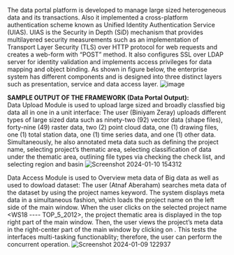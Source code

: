 The data portal platform is developed to manage large sized heterogeneous data and its transactions. Also it implemented a cross-platform authentication scheme known as Unified Identity Authentication Service (UIAS). UIAS is the Security in Depth (SiD) mechanism that provides multilayered security measurements such as an implementation of Transport Layer Security (TLS) over HTTP protocol for web requests and creates a web-form with “POST” method. It also configures SSL over LDAP server for identity validation and implements access privileges for data mapping and object binding. As shown in figure below, the enterprise system has different components and is designed into three distinct layers such as presentation, service and data access layer.
![image](https://github.com/AtnafA/Data-portal/assets/32127258/221f002c-1c43-494e-9e90-20b712b19421)


**SAMPLE OUTPUT OF THE FRAMEWORK (Data Portal Output):**<br />
Data Upload Module is used to upload large sized and broadly classfied big data all in one in a unit interface:
The user (Biniyam Zeray) uploads different types of large sized data such as ninety-two (92) vector data (shape files), forty-nine (49) raster data, two (2) point cloud data, one (1) drawing files, one (1) total station data, one (1) time series data, and one (1) other data. Simultaneously, he also annotated meta data such as defining the project name, selecting project’s thematic area, selecting classification of data under the thematic area, outlining file types via checking the check list, and selecting region and basin
![Screenshot 2024-01-10 154312](https://github.com/AtnafA/Data-portal/assets/32127258/455c1b52-8bfe-4d53-b62e-c5c3000fdc18)


Data Access Module is used to Overview meta data of Big data as well as used to dowload dataset:
The user (Atnaf Aberaham) searches meta data of the dataset by using the project names keyword. The system displays meta data in a simultaneous fashion, which loads the project name on the left side of the main window. When the user clicks on the selected project name <WS18 ---- TOP_5_2012>, the project thematic area <Geodetic> is displayed in the top right part of the main window. Then, the user views the project’s meta data in the right-center part of the main window by clicking on <Geodetic>. This tests the interfaces multi-tasking functionablity; therefore, the user can perform the concurrent operation. 
![Screenshot 2024-01-09 122937](https://github.com/AtnafA/Data-portal/assets/32127258/7a53d979-962e-47a4-b971-8397134ee32f)


